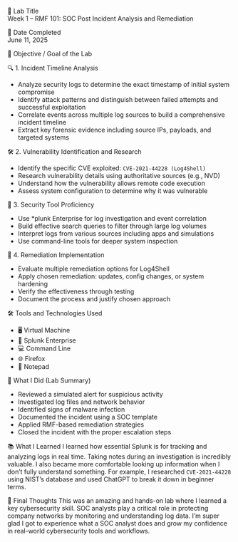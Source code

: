 🧪 Lab Title  
Week 1 – RMF 101: SOC Post Incident Analysis and Remediation

📅 Date Completed  
June 11, 2025

🎯 Objective / Goal of the Lab

🔍 1. Incident Timeline Analysis
- Analyze security logs to determine the exact timestamp of initial system compromise  
- Identify attack patterns and distinguish between failed attempts and successful exploitation  
- Correlate events across multiple log sources to build a comprehensive incident timeline  
- Extract key forensic evidence including source IPs, payloads, and targeted systems  

🛠️ 2. Vulnerability Identification and Research
- Identify the specific CVE exploited: `CVE-2021-44228 (Log4Shell)`  
- Research vulnerability details using authoritative sources (e.g., NVD)  
- Understand how the vulnerability allows remote code execution  
- Assess system configuration to determine why it was vulnerable  

🧰 3. Security Tool Proficiency
- Use *plunk Enterprise for log investigation and event correlation  
- Build effective search queries to filter through large log volumes  
- Interpret logs from various sources including apps and simulations  
- Use command-line tools for deeper system inspection  

🔧 4. Remediation Implementation
- Evaluate multiple remediation options for Log4Shell  
- Apply chosen remediation: updates, config changes, or system hardening  
- Verify the effectiveness through testing  
- Document the process and justify chosen approach  

🛠️ Tools and Technologies Used
- 🖥️ Virtual Machine  
- 🔎 Splunk Enterprise  
- 💻 Command Line  
- 🌐 Firefox  
- 📝 Notepad  

🧾 What I Did (Lab Summary)
- Reviewed a simulated alert for suspicious activity  
- Investigated log files and network behavior  
- Identified signs of malware infection  
- Documented the incident using a SOC template  
- Applied RMF-based remediation strategies  
- Closed the incident with the proper escalation steps  

📚 What I Learned
I learned how essential Splunk is for tracking and analyzing logs in real time. Taking notes during an investigation is incredibly valuable. I also became more comfortable looking up information when I don’t fully understand something. For example, I researched `CVE-2021-44228` using NIST’s database and used ChatGPT to break it down in beginner terms.

💭 Final Thoughts
This was an amazing and hands-on lab where I learned a key cybersecurity skill. SOC analysts play a critical role in protecting company networks by monitoring and understanding log data. I’m super glad I got to experience what a SOC analyst does and grow my confidence in real-world cybersecurity tools and workflows.
